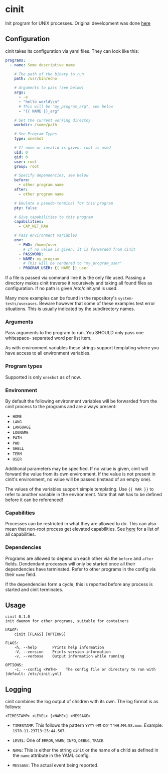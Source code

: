 # cinit

Init program for UNIX processes. Original development was done
[here](https://github.com/vs-eth/scinit)

## Configuration

cinit takes its configuration via yaml files. They can look like this:

```yml
programs:
  - name: Some descriptive name

    # The path of the binary to run
    path: /usr/bin/echo

    # Arguments to pass (see below)
    args:
      - -e
      - "hello world\\n"
      # This will be "my_program_arg", see below
      - "{{ NAME }}_arg"

    # Set the current working directoy
    workdir: /some/path

    # See Program Types
    type: oneshot

    # If none or invalid is given, root is used
    uid: 0
    gid: 0
    user: root
    group: root

    # Specify dependencies, see below
    before:
      - other program name
    after:
      - other program name

    # Emulate a pseudo-terminal for this program
    pty: false

    # Give capabilities to this program
    capabilities:
      - CAP_NET_RAW

    # Pass environment variables
    env:
      - PWD: /home/user
        # If no value is given, it is forwarded from cinit
      - PASSWORD:
      - NAME: my_program
        # This will be rendered to "my_program_user"
      - PROGRAM_USER: {{ NAME }}_user
```

If a file is passed via command line it is the only file used. Passing a
directory makes cinit traverse it recursively and taking all found files as
configuration. If no path is given /etc/cinit.yml is used.

Many more examples can be found in the repository's `system-tests/usecases`.
Beware however that some of these examples test error situations. This is
usually indicated by the subdirectory names.

### Arguments

Pass arguments to the program to run. You SHOULD only pass one whitespace-
separated word per list item.

As with environment variables these strings support templating where you have
access to all environment variables.

### Program types

Supported is only `oneshot` as of now.

### Environment

By default the following environment variables will be forwarded from the
cinit process to the programs and are always present:

* `HOME`
* `LANG`
* `LANGUAGE`
* `LOGNAME`
* `PATH`
* `PWD`
* `SHELL`
* `TERM`
* `USER`

Additional parameters may be specified. If no value is given, cinit will
forward the value from its own environment. If the value is not present in
cinit's environment, no value will be passed (instead of an empty one).

The values of the variables support simple templating. Use `{{ VAR }}` to
refer to another variable in the environment. Note that `VAR` has to be
defined before it can be referenced!

### Capabilities

Processes can be restricted in what they are allowed to do. This can also
mean that non-root process get elevated capabilities. See
[here](http://man7.org/linux/man-pages/man7/capabilities.7.html)
for a list of all capabilities.

### Dependencies

Programs are allowed to depend on each other via the `before` and `after`
fields. Dendendant processes will only be started once all their
dependencies have terminated. Refer to other programs in the config via
their `name` field.

If the dependencies form a cycle, this is reported before any process is
started and cinit terminates.

## Usage

```text
cinit 0.1.0
init daemon for other programs, suitable for containers

USAGE:
    cinit [FLAGS] [OPTIONS]

FLAGS:
    -h, --help       Prints help information
    -V, --version    Prints version information
    -v, --verbose    Output information while running

OPTIONS:
    -c, --config <PATH>    The config file or directory to run with [default: /etc/cinit.yml]
```

## Logging

cinit combines the log output of children with its own. The log format is as
follows:

`<TIMESTAMP> <LEVEL> [<NAME>] <MESSAGE>`

* `TIMESTAMP`: This follows the pattern `YYYY-MM-DD'T'HH:MM:SS.mmm`.
  Example: `1970-11-23T13:25:44.567`.

* `LEVEL`: One of `ERROR`, `WARN`, `INFO`, `DEBUG`, `TRACE`.

* `NAME`: This is either the string `cinit` or the name of a child as defined
  in the `name` attribute in the YAML config.

* `MESSAGE`: The actual event being reported.

